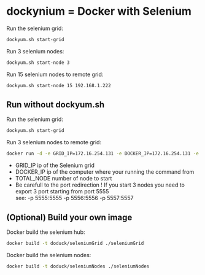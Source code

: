 dockynium = Docker with Selenium
=========


Run the selenium grid:
```bash
dockyum.sh start-grid 
```

Run 3 selenium nodes:
```bash
dockyum.sh start-node 3
```

Run 15 selenium nodes to remote grid:
```bash
dockyum.sh start-node 15 192.168.1.222
```


Run without dockyum.sh
---
Run the selenium grid:
```bash
dockyum.sh start-grid
```

Run 3 selenium nodes to remote grid:
```bash
docker run -d -e GRID_IP=172.16.254.131 -e DOCKER_IP=172.16.254.131 -e TOTAL_NODE=3  -p 2222:22 -p 5555:5555 -p 5556:5556 -p 5557:5557 doduck/seleniumNodes
```
* GRID_IP ip of the Selenium grid
* DOCKER_IP ip of the computer where your running the command from
* TOTAL_NODE number of node to start
* Be carefull to the port redirection !
If you start 3 nodes you need to export 3 port starting from port 5555<br />
see: -p 5555:5555 -p 5556:5556 -p 5557:5557




(Optional) Build your own image
----
Docker build the selenium hub:
```bash
docker build -t doduck/seleniumGrid ./seleniumGrid
```

Docker build the selenium nodes:
```bash
docker build -t doduck/seleniumNodes ./seleniumNodes
```
